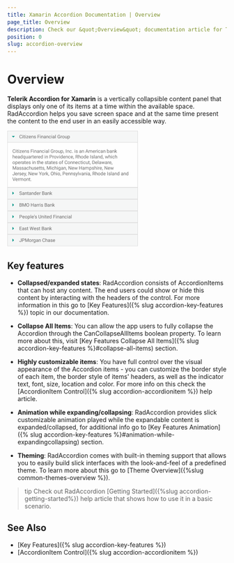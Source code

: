 ```yaml
---
title: Xamarin Accordion Documentation | Overview
page_title: Overview
description: Check our &quot;Overview&quot; documentation article for Telerik Accordion for Xamarin control.
position: 0
slug: accordion-overview
---
```


# Overview

**Telerik Accordion for Xamarin** is a vertically collapsible content panel that displays only one of its items at a time within the available space. RadAccordion helps you save screen space and at the same time present the content to the end user in an easily accessible way.

![Accordion Overview](images/accordion_overview.png)

## Key features

* **Collapsed/expanded states**: RadAccordion consists of AccordionItems that can host any content. The end users could show or hide this content by interacting with the headers of the control. For more information in this go  to [Key Features]({% slug accordion-key-features %}) topic in our documentation.

* **Collapse All Items**: You can allow the app users to fully collapse the Accordion through the CanCollapseAllItems boolean property. To learn more about this, visit [Key Features Collapse All Items]({% slug accordion-key-features %}#collapse-all-items) section.

* **Highly customizable items**: You have full control over the visual appearance of the Accordion items - you can customize the border style of each item, the border style of items' headers, as well as the indicator text, font, size, location and color. For more info on this check the [AccordionItem Control]({% slug accordion-accordionitem %}) help article.

* **Animation while expanding/collapsing**: RadAccordion provides slick customizable animation played while the expandable content is expanded/collapsed, for additional info go to [Key Features Animation]({% slug accordion-key-features %}#animation-while-expandingcollapsing) section.

* **Theming**: RadAccordion comes with built-in theming support that allows you to easily build slick interfaces with the look-and-feel of a predefined theme. To learn more about this go to [Theme Overview]({%slug common-themes-overview %}).

>tip Check out RadAccordion [Getting Started]({%slug accordion-getting-started%}) help article that shows how to use it in a basic scenario.

## See Also

- [Key Features]({% slug accordion-key-features %})
- [AccordionItem Control]({% slug accordion-accordionitem %})